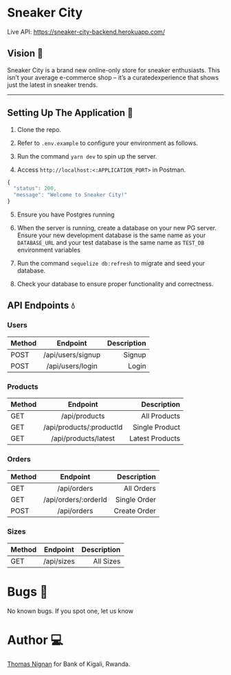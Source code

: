 # Sneaker City
Live API: https://sneaker-city-backend.herokuapp.com/

## Vision :telescope:

Sneaker City is a brand new online-only store for sneaker enthusiasts. This isn’t your average e-commerce shop – it’s a curatedexperience that shows just the latest in sneaker trends.

---

## Setting Up The Application :wrench:

1. Clone the repo.

2. Refer to `.env.example` to configure your environment as follows.

3. Run the command `yarn dev` to spin up the server.

4. Access `http://localhost:<:APPLICATION_PORT>` in Postman.

```javascript
{
  "status": 200,
  "message": "Welcome to Sneaker City!"
}
```

5. Ensure you have Postgres running

6. When the server is running, create a database on your new PG server. Ensure your new development database is the same name as your `DATABASE_URL` and your test database is the same name as `TEST_DB ` environment variables

7. Run the command `sequelize db:refresh` to migrate and seed your database.

8. Check your database to ensure proper functionality and correctness.

## API Endpoints :droplet:

### Users

| Method |     Endpoint      | Description |
| ------ | :---------------: | ----------: |
| POST   | /api/users/signup |      Signup |
| POST   | /api/users/login  |       Login |

### Products

| Method |         Endpoint         |     Description |
| ------ | :----------------------: | --------------: |
| GET    |      /api/products       |    All Products |
| GET    | /api/products/:productId |  Single Product |
| GET    |   /api/products/latest   | Latest Products |

### Orders

| Method |       Endpoint       |  Description |
| ------ | :------------------: | -----------: |
| GET    |     /api/orders      |   All Orders |
| GET    | /api/orders/:orderId | Single Order |
| POST   |     /api/orders      | Create Order |

### Sizes

| Method |  Endpoint  | Description |
| ------ | :--------: | ----------: |
| GET    | /api/sizes |   All Sizes |

# Bugs :bug:

No known bugs.
If you spot one, let us know

# Author :computer:

[Thomas Nignan](https://nignanthomas.github.io) for Bank of Kigali, Rwanda.
